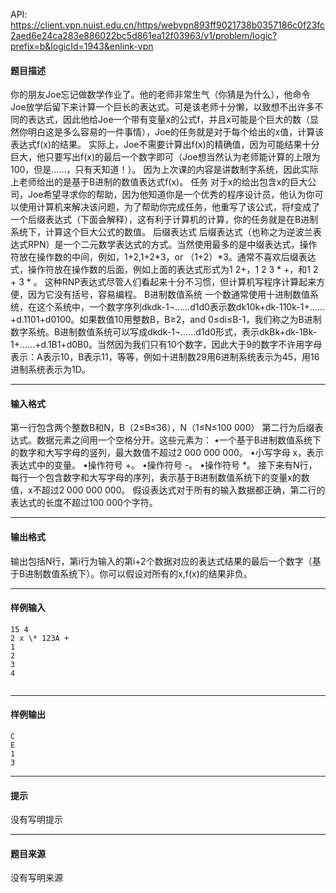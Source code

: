 API: https://client.vpn.nuist.edu.cn/https/webvpn893ff9021738b0357186c0f23fc2aed6e24ca283e886022bc5d861ea12f03963/v1/problem/logic?prefix=b&logicId=1943&enlink-vpn

#### 题目描述

你的朋友Joe忘记做数学作业了。他的老师非常生气（你猜是为什么），他命令Joe放学后留下来计算一个巨长的表达式。可是该老师十分懒，以致想不出许多不同的表达式，因此他给Joe一个带有变量x的公式f，并且x可能是个巨大的数（显然你明白这是多么容易的一件事情），Joe的任务就是对于每个给出的x值，计算该表达式f(x)的结果。 实际上，Joe不需要计算出f(x)的精确值，因为可能结果十分巨大，他只要写出f(x)的最后一个数字即可（Joe想当然认为老师能计算的上限为100，但是……，只有天知道！）。 因为上次课的内容是讲数制字系统，因此实际上老师给出的是基于B进制的数值表达式f(x)。 任务 对于x的给出包含x的巨大公司，Joe希望寻求你的帮助，因为他知道你是一个优秀的程序设计员，他认为你可以使用计算机来解决该问题，为了帮助你完成任务，他重写了该公式，将f变成了一个后缀表达式（下面会解释），这有利于计算机的计算，你的任务就是在B进制系统下，计算这个巨大公式的数值。 后缀表达式 后缀表达式（也称之为逆波兰表达式RPN）是一个二元数学表达式的方式。当然使用最多的是中缀表达式，操作符放在操作数的中间，例如，1+2,1+2\*3，or （1+2）\*3。通常不喜欢后缀表达式，操作符放在操作数的后面，例如上面的表达式形式为1 2+，1 2 3 \* +，和1 2 + 3 \* 。 这种RNP表达式尽管人们看起来十分不习惯，但计算机写程序计算起来方便，因为它没有括号，容易编程。 B进制数值系统 一个数通常使用十进制数值系统，在这个系统中，一个数字序列dkdk-1¬……d1d0表示数dk10k+dk-110k-1+……+d.1101+d0100。如果数值10用整数B，B≥2，and 0≤di≤B-1，我们称之为B进制数字系统。B进制数值系统可以写成dkdk-1¬……d1d0形式，表示dkBk+dk-1Bk-1+……+d.1B1+d0B0。当然因为我们只有10个数字，因此大于9的数字不许用字母表示：A表示10，B表示11，等等，例如十进制数29用6进制系统表示为45，用16进制系统表示为1D。

---

#### 输入格式

第一行包含两个整数B和N，B（2≤B≤36），N（1≤N≤100 000） 第二行为后缀表达式。数据元素之间用一个空格分开。这些元素为： •一个基于B进制数值系统下的数字和大写字母的竖列，最大数值不超过2 000 000 000。 •小写字母 x，表示表达式中的变量。 •操作符号 +。 •操作符号 -。 •操作符号 \*。 接下来有N行，每行一个包含数字和大写字母的序列，表示基于B进制数值系统下的变量x的数值，x不超过2 000 000 000。 假设表达式对于所有的输入数据都正确，第二行的表达式的长度不超过100 000个字符。

---

#### 输出格式

输出包括N行，第i行为输入的第i+2个数据对应的表达式结果的最后一个数字（基于B进制数值系统下）。你可以假设对所有的x,f(x)的结果非负。

---

#### 样例输入
```
15 4
2 x \* 123A +
1
2
3
4


```

---

#### 样例输出
```
C
E
1
3

```

---

#### 提示

没有写明提示

---

#### 题目来源

没有写明来源